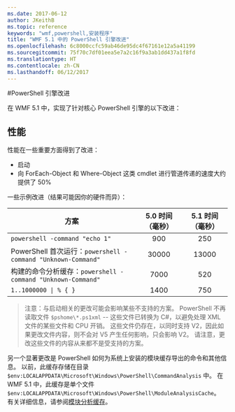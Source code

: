```yaml
---
ms.date: 2017-06-12
author: JKeithB
ms.topic: reference
keywords: "wmf,powershell,安装程序"
title: "WMF 5.1 中的 PowerShell 引擎改进"
ms.openlocfilehash: 6c8000ccfc59ab46de95dc4f67161e12a5a41199
ms.sourcegitcommit: 75f70c7df01eea5e7a2c16f9a3ab1dd437a1f8fd
ms.translationtype: HT
ms.contentlocale: zh-CN
ms.lasthandoff: 06/12/2017
---
```

#<a name="powershell-engine-improvements"></a>PowerShell 引擎改进

在 WMF 5.1 中，实现了针对核心 PowerShell 引擎的以下改进：


## <a name="performance"></a>性能 ##

性能在一些重要方面得到了改进：

- 启动
- 向 ForEach-Object 和 Where-Object 这类 cmdlet 进行管道传递的速度大约提供了 50% 

一些示例改进（结果可能因你的硬件而异）： 

| 方案 | 5.0 时间（毫秒） | 5.1 时间（毫秒） |
| -------- | :---------------: | :---------------: |
| `powershell -command "echo 1"` | 900 | 250 |
| PowerShell 首次运行：`powershell -command "Unknown-Command"` | 30000 | 13000 |
| 构建的命令分析缓存：`powershell -command "Unknown-Command"` | 7000 | 520 |
| <code>1..1000000 &#124; % { }</code> | 1400 | 750 |
  
> 注意：与启动相关的更改可能会影响某些不支持的方案。 
> PowerShell 不再读取文件 `$pshome\*.ps1xml` -- 这些文件已转换为 C#，以避免处理 XML 文件的某些文件和 CPU 开销。 
这些文件仍存在，以同时支持 V2，因此如果更改文件内容，则不会对 V5 产生任何影响，只会影响 V2。 
请注意，更改这些文件的内容从来都不是受支持的方案。

另一个显著更改是 PowerShell 如何为系统上安装的模块缓存导出的命令和其他信息。 以前，此缓存存储在目录 `$env:LOCALAPPDATA\Microsoft\Windows\PowerShell\CommandAnalysis` 中。 在 WMF 5.1 中，此缓存是单个文件 `$env:LOCALAPPDATA\Microsoft\Windows\PowerShell\ModuleAnalysisCache`。
有关详细信息，请参阅[模块分析缓存](scenarios-features.md#module-analysis-cache)。

